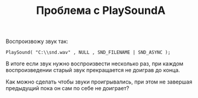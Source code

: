 ﻿---
title: "Проблема с PlaySoundA"
se.owner.user_id: 268032
se.owner.display_name: "33cc00"
se.owner.link: "https://ru.stackoverflow.com/users/268032/33cc00"
se.link: "https://ru.stackoverflow.com/questions/981523/%d0%9f%d1%80%d0%be%d0%b1%d0%bb%d0%b5%d0%bc%d0%b0-%d1%81-playsounda"
se.question_id: 981523
se.post_type: question
se.score: 2
---
<p>Воспроизвожу звук так:</p>

<pre class="lang-cpp prettyprint-override"><code>PlaySound( "C:\\snd.wav" , NULL , SND_FILENAME | SND_ASYNC );
</code></pre>

<p>В итоге если звук нужно воспроизвести несколько раз, при каждом воспроизведении старый звук прекращается не доиграв до конца.</p>

<p>Как можно сделать чтобы звуки проигрывались, при этом не завершая предыдущий пока он сам по себе не доиграет?</p>
